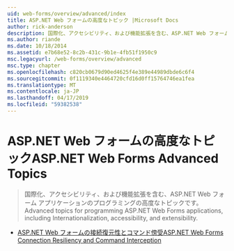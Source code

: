 ```yaml
---
uid: web-forms/overview/advanced/index
title: ASP.NET Web フォームの高度なトピック |Microsoft Docs
author: rick-anderson
description: 国際化、アクセシビリティ、および機能拡張を含む、ASP.NET Web フォーム アプリケーションのプログラミングの高度なトピックです。
ms.author: riande
ms.date: 10/18/2014
ms.assetid: e7b68e52-8c2b-431c-9b1e-4fb51f1950c9
msc.legacyurl: /web-forms/overview/advanced
msc.type: chapter
ms.openlocfilehash: c820cb0679d90ed4625f4e389e44989dbde6c6f4
ms.sourcegitcommit: 0f1119340e4464720cfd16d0ff15764746ea1fea
ms.translationtype: MT
ms.contentlocale: ja-JP
ms.lasthandoff: 04/17/2019
ms.locfileid: "59382538"
---
```

# <a name="aspnet-web-forms-advanced-topics"></a><span data-ttu-id="e2344-103">ASP.NET Web フォームの高度なトピック</span><span class="sxs-lookup"><span data-stu-id="e2344-103">ASP.NET Web Forms Advanced Topics</span></span>

> <span data-ttu-id="e2344-104">国際化、アクセシビリティ、および機能拡張を含む、ASP.NET Web フォーム アプリケーションのプログラミングの高度なトピックです。</span><span class="sxs-lookup"><span data-stu-id="e2344-104">Advanced topics for programming ASP.NET Web Forms applications, including Internationalization, accessibility, and extensibility.</span></span>


- [<span data-ttu-id="e2344-105">ASP.NET Web フォームの接続復元性とコマンド傍受</span><span class="sxs-lookup"><span data-stu-id="e2344-105">ASP.NET Web Forms Connection Resiliency and Command Interception</span></span>](aspnet-web-forms-connection-resiliency-and-command-interception.md)

